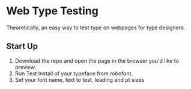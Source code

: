 # Web Type Testing

Theoretically, an easy way to test type on webpages for type designers.

## Start Up

1. Download the repo and open the page in the browser you'd like to preview.
2. Run Test Install of your typeface from robofont.
3. Set your font name, text to test, leading and pt sizes
